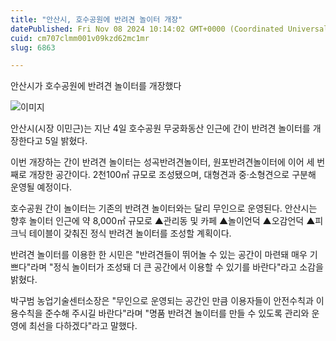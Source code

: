 ```yaml
---
title: "안산시, 호수공원에 반려견 놀이터 개장"
datePublished: Fri Nov 08 2024 10:14:02 GMT+0000 (Coordinated Universal Time)
cuid: cm707clmm001v09kzd62mc1mr
slug: 6863

---
```



안산시가 호수공원에 반려견 놀이터를 개장했다

![이미지](https://cdn.hashnode.com/res/hashnode/image/upload/v1739261430006/c27d17db-16e8-4a4a-9018-882d13f37935.jpeg)

안산시(시장 이민근)는 지난 4일 호수공원 무궁화동산 인근에 간이 반려견 놀이터를 개장한다고 5일 밝혔다.

이번 개장하는 간이 반려견 놀이터는 성곡반려견놀이터, 원포반려견놀이터에 이어 세 번째로 개장한 공간이다. 2천100㎡ 규모로 조성됐으며, 대형견과 중·소형견으로 구분해 운영될 예정이다.

호수공원 간이 놀이터는 기존의 반려견 놀이터와는 달리 무인으로 운영된다. 안산시는 향후 놀이터 인근에 약 8,000㎡ 규모로 ▲관리동 및 카페 ▲놀이언덕 ▲오감언덕 ▲피크닉 테이블이 갖춰진 정식 반려견 놀이터를 조성할 계획이다.

반려견 놀이터를 이용한 한 시민은 "반려견들이 뛰어놀 수 있는 공간이 마련돼 매우 기쁘다"라며 "정식 놀이터가 조성돼 더 큰 공간에서 이용할 수 있기를 바란다"라고 소감을 밝혔다.

박구범 농업기술센터소장은 "무인으로 운영되는 공간인 만큼 이용자들이 안전수칙과 이용수칙을 준수해 주시길 바란다"라며 "명품 반려견 놀이터를 만들 수 있도록 관리와 운영에 최선을 다하겠다"라고 말했다.